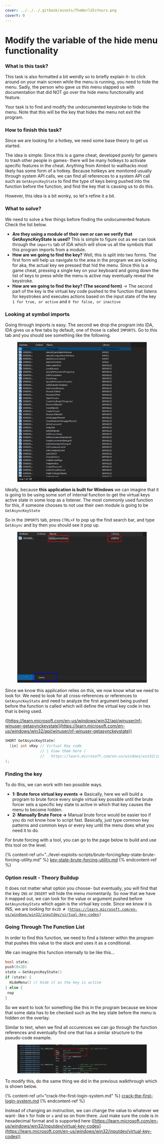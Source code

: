 ```yaml
---
cover: ../../../.gitbook/assets/TheWorldIsYours.png
coverY: 0
---
```


# Modify the variable of the hide menu functionality

### What is this task?

This task is also formatted a bit weirdly so to briefly explain it- to click around on your main screen while the menu is running, you need to hide the menu. Sadly, the person who gave us this menu slapped us with documentation that did NOT go over the hide menu functionality and feature.

Your task is to find and modify the undocumented keystroke to hide the menu. Note that this will be the key that hides the menu not exit the program.

### How to finish this task?

Since we are looking for a hotkey, we need some base theory to get us started.

The idea is simple: Since this is a game cheat, developed purely for gamers to trash other people in games- there will be many hotkeys to activate specific features in the cheat. Anything from Aimbot to wallhacks most likely has some form of a hotkey. Because hotkeys are monitored usually through system API calls, we can find all references to a system API call such as `GetAsyncKeyState` to find the type of keys being pushed into the function before the function, and find the key that is causing us to do this.

However, this idea is a bit wonky, so let's refine it a bit.

### What to solve?

We need to solve a few things before finding the undocumented feature. Check the list below.

* **Are they using a module of their own or can we verify that GetAsyncKeyState is used?** This is simple to figure out as we can look through the `imports` tab of IDA which will show us all the symbols that this program imports from a module.
* **How are we going to find the key?** Well, this is split into two forms. The first form will help us navigate to the area in the program we are looking for aka, the actual key we pressed that hid the menu. Since this is a game cheat, pressing a single key on your keyboard and going down the list of keys to press while the menu is active may eventually reveal the keystroke.
* **How are we going to find the key? (The second form)**  -> The second part of the key is the virtual key code pushed to the function that listens for keystrokes and executes actions based on the input state of the key `1 for true, or active` and `0 for false, or inactive`&#x20;

### Looking at symbol imports

Going through imports is easy. The second we drop the program into IDA, IDA gives us a few tabs by default, one of those is called `IMPORTS`. Go to this tab and you should see something like the following.

<figure><img src="../../../.gitbook/assets/ImportTableView.png" alt=""><figcaption></figcaption></figure>

Ideally, because **this application is built for Windows** we can imagine that it is going to be using some sort of internal function to get the virtual keys active state in some loop as a listener. The most commonly used function for this, if someone chooses to not use their own module is going to be `GetAsyncKeyState`&#x20;

So in the  `IMPORTS` tab, press `CTRL+F` to pop up the find search bar, and type `GetAsync` and by then you should see it pop up.

<figure><img src="../../../.gitbook/assets/GetAsyncKeyStateFind.png" alt=""><figcaption></figcaption></figure>

Since we know this application relies on this, we now know what we need to look for. We need to look for all cross-references or references to `GetAsyncKeyState` and need to analyze the first argument being pushed before the function is called which will define the virtual key code in hex that is being used.

([https://learn.microsoft.com/en-us/windows/win32/api/winuser/nf-winuser-getasynckeystate](https://learn.microsoft.com/en-us/windows/win32/api/winuser/nf-winuser-getasynckeystate))

```cpp
SHORT GetAsyncKeyState(
  [in] int vKey // Virtual Key code 
                // | View them here (
                //   https://learn.microsoft.com/en-us/windows/win32/inputdev/virtual-key-codes)
);
```

### Finding the key

To do this, we can work with two possible ways.

* **1: Brute force virtual key events ->** Basically, here we will build a program to brute force every single virtual key possible until the brute forcer sets a specific key state to active in which that key causes the menu to become hidden.
* **2: Manually Brute Force ->** Manual brute force would be easier too if you do not know how to script fast. Basically, just type common key patterns and common keys or every key until the menu does what you need it to do.

For brute forcing with a tool, you can go to the page below to build and use this tool on the level.

{% content-ref url="../level-exploits-scripts/brute-forcing/key-state-brute-forcing-utility.md" %}
[key-state-brute-forcing-utility.md](../level-exploits-scripts/brute-forcing/key-state-brute-forcing-utility.md)
{% endcontent-ref %}

### Option result - Theory Buildup

It does not matter what option you choose- but eventually, you will find that the key `INS` or `INSERT` will hide the menu momentarily. So now that we have it mapped out, we can look for the value or argument pushed before  `GetAsyncKeyState` which again is the virtual key code. Since we know it is INS, we are looking for `0x2D # (`[`https://learn.microsoft.com/en-us/windows/win32/inputdev/virtual-key-codes`](https://learn.microsoft.com/en-us/windows/win32/inputdev/virtual-key-codes)`)`

### Going Through The Function List

In order to find this function, we need to find a listener within the program that pushes this value to the stack and uses it as a conditional.

We can imagine this function internally to be like this...

```cpp
bool state;
push(0x2D)
state = GetAsyncKeyState()
if (state) {
  HideMenu() // Hide it as the key is active
} else {
 nop
}
```

So we want to look for something like this in the program because we know that some data has to be checked such as the key state before the menu is hidden on the overlay.

Similar to text, when we find all occurences we can go through the function references and eventually find one that has a similar structure to the pseudo-code example.

<figure><img src="../../../.gitbook/assets/RePlayCTFInformationBlock__ProofR.png" alt=""><figcaption></figcaption></figure>

To modify this, do the same thing we did in the previous walkthrough which is shown below.

{% content-ref url="crack-the-first-login-system.md" %}
[crack-the-first-login-system.md](crack-the-first-login-system.md)
{% endcontent-ref %}

Instead of changing an instruction, we can change the value to whatever we want- like `h` for hide or `x` and so on from there. Just make sure the code is in hexadecimal format and is supported here ([https://learn.microsoft.com/en-us/windows/win32/inputdev/virtual-key-codes](https://learn.microsoft.com/en-us/windows/win32/inputdev/virtual-key-codes))



